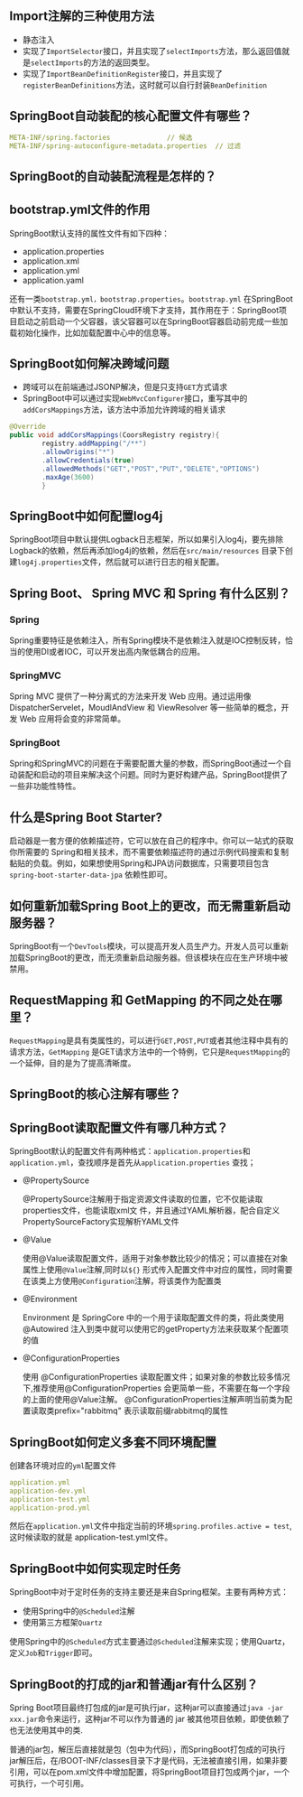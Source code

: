 ## Import注解的三种使用方法

- 静态注入
- 实现了`ImportSelector`接口，并且实现了`selectImports`方法，那么返回值就是`selectImports`的方法的返回类型。
- 实现了`ImportBeanDefinitionRegister`接口，并且实现了`registerBeanDefinitions`方法，这时就可以自行封装`BeanDefinition`

## SpringBoot自动装配的核心配置文件有哪些？

```yml
META-INF/spring.factories              // 候选
META-INF/spring-autoconfigure-metadata.properties  // 过滤
```

## SpringBoot的自动装配流程是怎样的？


## bootstrap.yml文件的作用

SpringBoot默认支持的属性文件有如下四种：

- application.properties
- application.xml
- application.yml
- application.yaml

还有一类`bootstrap.yml，bootstrap.properties`。`bootstrap.yml`
在SpringBoot中默认不支持，需要在SpringCloud环境下才支持，其作用在于：SpringBoot项目启动之前启动一个父容器，该父容器可以在SpringBoot容器启动前完成一些加载初始化操作，比如加载配置中心中的信息等。

## SpringBoot如何解决跨域问题

- 跨域可以在前端通过JSONP解决，但是只支持`GET`方式请求
- SpringBoot中可以通过实现`WebMvcConfigurer`接口，重写其中的`addCorsMappings`方法，该方法中添加允许跨域的相关请求

```java
@Override
public void addCorsMappings(CoorsRegistry registry){
        registry.addMapping("/**")
        .allowOrigins("*")
        .allowCredentials(true)
        .allowedMethods("GET","POST","PUT","DELETE","OPTIONS")
        .maxAge(3600)
        }
```

## SpringBoot中如何配置log4j

SpringBoot项目中默认提供Logback日志框架，所以如果引入log4j，要先排除Logback的依赖，然后再添加log4j的依赖，然后在`src/main/resources`
目录下创建`log4j.properties`文件，然后就可以进行日志的相关配置。

## Spring Boot、 Spring MVC 和 Spring 有什么区别？

### Spring

Spring重要特征是依赖注入，所有Spring模块不是依赖注入就是IOC控制反转，恰当的使用DI或者IOC，可以开发出高内聚低耦合的应用。

### SpringMVC

Spring MVC 提供了一种分离式的方法来开发 Web 应用。通过运用像 DispatcherServelet，MoudlAndView 和 ViewResolver 等一些简单的概念，开发
Web 应用将会变的非常简单。

### SpringBoot

Spring和SpringMVC的问题在于需要配置大量的参数，而SpringBoot通过一个自动装配和启动的项目来解决这个问题。同时为更好构建产品，SpringBoot提供了一些非功能性特性。

## 什么是Spring Boot Starter?

启动器是一套方便的依赖描述符，它可以放在自己的程序中。你可以一站式的获取你所需要的
Spring和相关技术，而不需要依赖描述符的通过示例代码搜索和复制黏贴的负载。例如，如果想使用Spring和JPA访问数据库，只需要项目包含`spring-boot-starter-data-jpa`
依赖性即可。

## 如何重新加载Spring Boot上的更改，而无需重新启动服务器？

SpringBoot有一个`DevTools`模块，可以提高开发人员生产力。开发人员可以重新加载SpringBoot的更改，而无须重新启动服务器。但该模块在应在生产环境中被禁用。

## RequestMapping 和 GetMapping 的不同之处在哪里？

`RequestMapping`是具有类属性的，可以进行`GET,POST,PUT`或者其他注释中具有的请求方法，`GetMapping`
是GET请求方法中的一个特例，它只是`RequestMapping`的一个延伸，目的是为了提高清晰度。

## SpringBoot的核心注解有哪些？

## SpringBoot读取配置文件有哪几种方式？

SpringBoot默认的配置文件有两种格式：`application.properties`和`application.yml`，查找顺序是首先从`application.properties`
查找；

- @PropertySource

  @PropertySource注解用于指定资源文件读取的位置，它不仅能读取properties文件，也能读取xml文
  件，并且通过YAML解析器，配合自定义PropertySourceFactory实现解析YAML文件

- @Value

  使用@Value读取配置文件，适用于对象参数比较少的情况；可以直接在对象属性上使用`@Value`注解,同时以`${}`
  形式传入配置文件中对应的属性，同时需要在该类上方使用`@Configuration`注解，将该类作为配置类

- @Environment

  Environment 是 SpringCore 中的一个用于读取配置文件的类，将此类使用 @Autowired 注入到类中就可以使用它的getProperty方法来获取某个配置项的值

- @ConfigurationProperties

  使用 @ConfigurationProperties 读取配置文件；如果对象的参数比较多情况下,推荐使用@ConfigurationProperties
  会更简单一些，不需要在每一个字段的上面的使用@Value注解。
  @ConfigurationProperties注解声明当前类为配置读取类prefix="rabbitmq" 表示读取前缀rabbitmq的属性

## SpringBoot如何定义多套不同环境配置

创建各环境对应的`yml`配置文件

```yaml
application.yml
application-dev.yml
application-test.yml
application-prod.yml
```

然后在`application.yml`文件中指定当前的环境`spring.profiles.active = test`,这时候读取的就是
application-test.yml文件。

## SpringBoot中如何实现定时任务

SpringBoot中对于定时任务的支持主要还是来自Spring框架。主要有两种方式：

- 使用Spring中的`@Scheduled`注解
- 使用第三方框架`Quartz`

使用Spring中的`@Scheduled`方式主要通过`@Scheduled`注解来实现；使用Quartz，定义`Job`和`Trigger`即可。

## SpringBoot的打成的jar和普通jar有什么区别？

Spring Boot项目最终打包成的jar是可执行jar，这种jar可以直接通过`java -jar xxx.jar`命令来运行，这种jar不可以作为普通的 jar
被其他项目依赖，即使依赖了也无法使用其中的类.

普通的jar包，解压后直接就是包（包中为代码），而SpringBoot打包成的可执行jar解压后，在/BOOT-INF/classes目录下才是代码，无法被直接引用，如果非要引用，可以在pom.xml文件中增加配置，将SpringBoot项目打包成两个jar，一个可执行，一个可引用。
